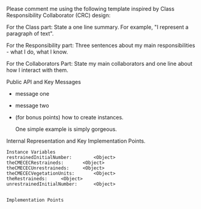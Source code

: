 Please comment me using the following template inspired by Class Responsibility Collaborator (CRC) design:

For the Class part:  State a one line summary. For example, "I represent a paragraph of text".

For the Responsibility part: Three sentences about my main responsibilities - what I do, what I know.

For the Collaborators Part: State my main collaborators and one line about how I interact with them. 

Public API and Key Messages

- message one   
- message two 
- (for bonus points) how to create instances.

   One simple example is simply gorgeous.
 
Internal Representation and Key Implementation Points.

    Instance Variables
	restrainedInitialNumber:		<Object>
	theCMECECRestraineds:		<Object>
	theCMECECUnrestraineds:		<Object>
	theCMECECVegetationUnits:		<Object>
	theRestraineds:		<Object>
	unrestrainedInitialNumber:		<Object>


    Implementation Points